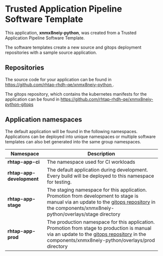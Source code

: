 # Trusted Application Pipeline Software Template

This application, **xnmx8neiy-python**, was created from a Trusted Application Pipeline Software Template.

The software templates create a new source and gitops deployment repositories with a sample source application. 

## Repositories

The source code for your application can be found in [https://github.com/rhtap-rhdh-qe/xnmx8neiy-python ](https://github.com/rhtap-rhdh-qe/xnmx8neiy-python ).
 
The gitops repository, which contains the kubernetes manifests for the application can be found in 
[https://github.com/rhtap-rhdh-qe/xnmx8neiy-python-gitops ](https://github.com/rhtap-rhdh-qe/xnmx8neiy-python-gitops ) 

## Application namespaces 

The default application will be found in the following namespaces. Applications can be deployed into unique namespaces or multiple software templates can also bet generated into the same group namespaces.  

|  Namespace   |  Description   |  
| -------- | -------- |
| **rhtap-app-ci** | The namespace used for CI workloads |
| **rhtap-app-development** | The default application during development. Every build will be deployed to this namespace for testing. |
| **rhtap-app-stage** | The staging namespace for this application. Promotion from development to stage is manual via an update to the [gitops repository](https://github.com/rhtap-rhdh-qe/xnmx8neiy-python-gitops ) in the components/xnmx8neiy-python/overlays/stage directory |
| **rhtap-app-prod** | The production namespace for this application. Promotion from stage to production is manual via an update to the [gitops repository](https://github.com/rhtap-rhdh-qe/xnmx8neiy-python-gitops ) in the components/xnmx8neiy-python/overlays/prod directory |